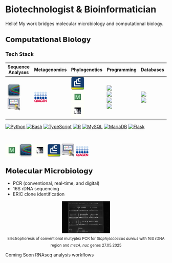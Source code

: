 # Biotechnologist & Bioinformatician
Hello! My work bridges molecular microbiology and computational biology.

## **𝗖𝗼𝗺𝗽𝘂𝘁𝗮𝘁𝗶𝗼𝗻𝗮𝗹 𝗕𝗶𝗼𝗹𝗼𝗴𝘆**

### Tech Stack

| Sequence Analyses | Metagenomics | Phylogenetics | Programming           | Databases           | Frameworks |
|-------------------|--------------|----------------|------------------------|----------------------|------------|
| [<img src="Chromas.jpg" width="40"/>](https://technelysium.com.au/wp/chromas/) <br> [<img src="FinchTV.jpg" width="40"/>](https://digitalworldbiology.com/FinchTV) | [<img src="Qiacuity.jpg" width="40"/>](https://www.qiagen.com/us/resources/resourcedetail?id=def90e09-0c22-4dad-ba8d-820fedb5ec0d&lang=en) | [<img src="Bionumerics.jpg" width="40"/>](https://www.bockytech.com.tw/PDF-File/bn_brochure.pdf) <br> [<img src="Mega.jpg" width="40"/>](https://www.megasoftware.net/) <br> [<img src="Figtree.jpg" width="40"/>](http://tree.bio.ed.ac.uk/software/Figtree/) | [<img src="https://cdn.jsdelivr.net/gh/devicons/devicon/icons/python/python-original.svg" width="40"/>](https://www.python.org/) <br> [<img src="https://cdn.jsdelivr.net/gh/devicons/devicon/icons/bash/bash-original.svg" width="40"/>](https://www.gnu.org/software/bash/) <br> [<img src="https://cdn.jsdelivr.net/gh/devicons/devicon/icons/typescript/typescript-original.svg" width="40"/>](https://www.typescriptlang.org/) <br> [<img src="https://cdn.jsdelivr.net/gh/devicons/devicon/icons/r/r-original.svg" width="40"/>](https://www.r-project.org/) | [<img src="https://cdn.jsdelivr.net/gh/devicons/devicon/icons/mysql/mysql-original.svg" width="40"/>](https://www.mysql.com/) <br> [<img src="https://cdn.jsdelivr.net/gh/devicons/devicon/icons/mariadb/mariadb-original.svg" width="40"/>](https://mariadb.org/) | [<img src="https://cdn.jsdelivr.net/gh/devicons/devicon/icons/flask/flask-original.svg" width="40"/>](https://flask.palletsprojects.com/) |



[<img src="https://cdn.jsdelivr.net/gh/devicons/devicon/icons/python/python-original.svg" alt="Python" width="40"/>](https://www.python.org/)
[<img src="https://cdn.jsdelivr.net/gh/devicons/devicon/icons/bash/bash-original.svg" alt="Bash" width="40"/>](https://www.gnu.org/software/bash/)
[<img src="https://cdn.jsdelivr.net/gh/devicons/devicon/icons/typescript/typescript-original.svg" alt="TypeScript" width="40"/>](https://www.typescriptlang.org/)
[<img src="https://cdn.jsdelivr.net/gh/devicons/devicon/icons/r/r-original.svg" alt="R" width="40"/>](https://www.r-project.org/)
[<img src="https://cdn.jsdelivr.net/gh/devicons/devicon/icons/mysql/mysql-original.svg" alt="MySQL" width="40"/>](https://www.mysql.com/)
[<img src="https://cdn.jsdelivr.net/gh/devicons/devicon/icons/mariadb/mariadb-original.svg" alt="MariaDB" width="40"/>](https://mariadb.org/)
[<img src="https://cdn.jsdelivr.net/gh/devicons/devicon/icons/flask/flask-original.svg" alt="Flask" width="40"/>](https://flask.palletsprojects.com/)


</br>

[<img src="Mega.jpg" alt="MEGA" width="40"/>](https://www.megasoftware.net/)
[<img src="Chromas.jpg" alt="Chromas" width="40"/>](https://technelysium.com.au/wp/chromas/)
[<img src="Figtree.jpg" alt="FigTree" width="40"/>](http://tree.bio.ed.ac.uk/software/Figtree/)
[<img src="Bionumerics.jpg" alt="BIONUMERICS" width="40"/>](https://www.bockytech.com.tw/PDF-File/bn_brochure.pdf)
[<img src="FinchTV.jpg" alt="FinchTV" width="40"/>](https://digitalworldbiology.com/FinchTV)
[<img src="Qiacuity.jpg" alt="Qiacuity Software Suite" width="40"/>](https://www.qiagen.com/us/resources/resourcedetail?id=def90e09-0c22-4dad-ba8d-820fedb5ec0d&lang=en)


## **𝗠𝗼𝗹𝗲𝗰𝘂𝗹𝗮𝗿 𝗠𝗶𝗰𝗿𝗼𝗯𝗶𝗼𝗹𝗼𝗴𝘆**
  - PCR (conventional, real-time, and digital)
  - 16S rDNA sequencing
  - ERIC clone identification
   
<p align="center">
  <img src="TRIPLEX POBÓR X 3 PŁYTKA 27.05.2025.jpg" alt="TRIPLEX PCR with 16S rDNA region and <i>mecA</i>, <i>nuc</i> genes  27.05.2025" width="150"/><br/>
  <sub>Electrophoresis of conventional multyplex PCR for <i>Staphylococcus aureus</i> with 16S rDNA region and <i>mecA</i>, <i>nuc</i> genes  27.05.2025</sub>
</p>

<h>Coming Soon</h>
RNAseq analysis workflows
